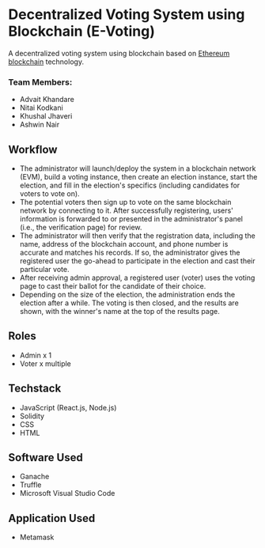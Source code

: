 # Decentralized Voting System using Blockchain (E-Voting)

A decentralized voting system using blockchain based on [Ethereum blockchain](https://ethereum.org/dapps/) technology.

### Team Members:
- Advait Khandare
- Nitai Kodkani 
- Khushal Jhaveri 
- Ashwin Nair

## Workflow

- The administrator will launch/deploy the system in a blockchain network (EVM), build a voting instance, then create an election instance, start the election, and fill in the election's specifics (including candidates for voters to vote on).
- The potential voters then sign up to vote on the same blockchain network by connecting to it. After successfully registering, users' information is forwarded to or presented in the administrator's panel (i.e., the verification page) for review.
- The administrator will then verify that the registration data, including the name, address of the blockchain account, and phone number is accurate and matches his records. If so, the administrator gives the registered user the go-ahead to participate in the election and cast their particular vote.
- After receiving admin approval, a registered user (voter) uses the voting page to cast their ballot for the candidate of their choice.
- Depending on the size of the election, the administration ends the election after a while. The voting is then closed, and the results are shown, with the winner's name at the top of the results page.

## Roles
- Admin x 1
- Voter x multiple

## Techstack
- JavaScript (React.js, Node.js)
- Solidity
- CSS
- HTML

## Software Used
- Ganache
- Truffle
- Microsoft Visual Studio Code

## Application Used
- Metamask
